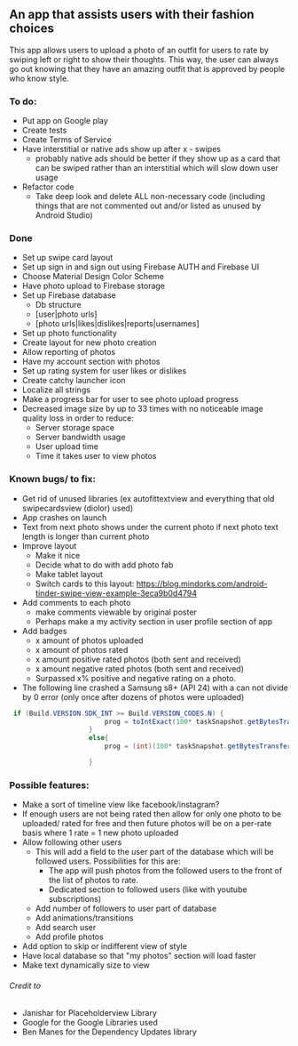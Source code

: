 ## An app that assists users with their fashion choices

This app allows users to upload a photo of an outfit for users to rate by swiping left or right to show their thoughts. This way, the user can always go out knowing that they have an amazing outfit that is approved by people who know style.

### To do:
 * Put app on Google play
 * Create tests
 * Create Terms of Service
 * Have interstitial or native ads show up after x - swipes 
      * probably native ads should be better if they show up as a card that can be swiped rather than an interstitial which will slow down user usage
 * Refactor code
     * Take deep look and delete ALL non-necessary code (including things that are not commented out and/or listed as unused by Android Studio)

### Done
 * Set up swipe card layout
 * Set up sign in and sign out using Firebase AUTH and Firebase UI
 * Choose Material Design Color Scheme
 * Have photo upload to Firebase storage
 * Set up Firebase database
   * Db structure
    * [user|photo urls]
    * [photo urls|likes|dislikes|reports|usernames]
 * Set up photo functionality
 * Create layout for new photo creation
 * Allow reporting of photos
 * Have my account section with photos
 * Set up rating system for user likes or dislikes
 * Create catchy launcher icon 
 * Localize all strings
 * Make a progress bar for user to see photo upload progress
 * Decreased image size by up to 33 times with no noticeable image quality loss in order to reduce:
     * Server storage space
     * Server bandwidth usage
     * User upload time
     * Time it takes user to view photos

### Known bugs/ to fix:
* Get rid of unused libraries (ex autofittextview and everything that old swipecardsview (diolor) used)
* App crashes on launch
* Text from next photo shows under the current photo if next photo text length is longer than current photo
* Improve layout
   * Make it nice
   * Decide what to do with add photo fab
   * Make tablet layout
   * Switch cards to this layout: https://blog.mindorks.com/android-tinder-swipe-view-example-3eca9b0d4794
* Add comments to each photo
     * make comments viewable by original poster
     * Perhaps make a my activity section in user profile section of app
* Add badges
     * x amount of photos uploaded
     * x amount of photos rated
     * x amount positive rated photos (both sent and received)
     * x amount negative rated photos (both sent and received)
     * Surpassed x% positive and negative rating on a photo.
* The following line crashed a Samsung s8+ (API 24) with a can not divide by 0 error (only once after dozens of photos were uploaded)
```java
 if (Build.VERSION.SDK_INT >= Build.VERSION_CODES.N) {
                        prog = toIntExact(100* taskSnapshot.getBytesTransferred()/taskSnapshot.getTotalByteCount());
                    }
                    else{
                        prog = (int)(100* taskSnapshot.getBytesTransferred()/taskSnapshot.getTotalByteCount());

                    }
```


### Possible features:
* Make a sort of timeline view like facebook/instagram?
* If enough users are not being rated then allow for only one photo to be uploaded/ rated for free and then future photos will be on a per-rate basis where 1 rate = 1 new photo uploaded
* Allow following other users
   * This will add a field to the user part of the database which will be followed users. Possibilities for this are:
     * The app will push photos from the followed users to the front of the list of photos to rate.
     * Dedicated section to followed users (like with youtube subscriptions)
   * Add number of followers to user part of database
   * Add animations/transitions
   * Add search user
   * Add profile photos
 * Add option to skip or indifferent view of style
 * Have local database so that "my photos" section will load faster
 * Make text dynamically size to view



###### Credit to
* Janishar for Placeholderview Library
* Google for the Google Libraries used
* Ben Manes for the Dependency Updates library
